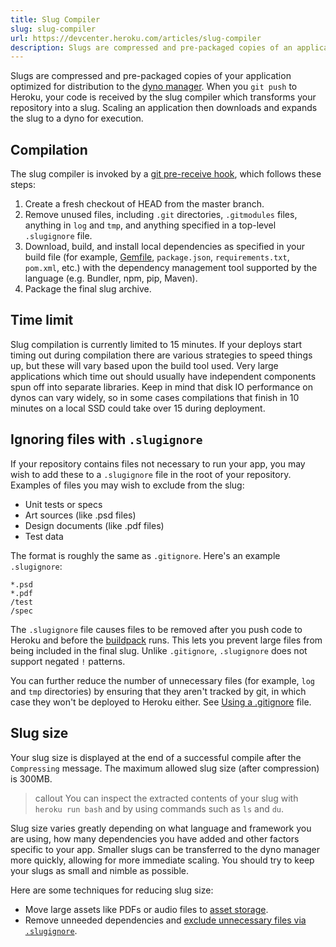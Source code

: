 ```yaml
---
title: Slug Compiler
slug: slug-compiler
url: https://devcenter.heroku.com/articles/slug-compiler
description: Slugs are compressed and pre-packaged copies of an application, optimized for distribution by the Heroku dyno manager. Minimize slug size with .slugignore
---
```


Slugs are compressed and pre-packaged copies of your application
optimized for distribution to the
[dyno manager](dynos#the-dyno-manager). When you `git push` to
Heroku, your code is received by the slug compiler which transforms
your repository into a slug. Scaling an application then downloads and
expands the slug to a dyno for execution.

## Compilation

The slug compiler is invoked by a
[git pre-receive hook](http://git-scm.com/book/en/Customizing-Git-Git-Hooks#Server-Side-Hooks),
which follows these steps:

1. Create a fresh checkout of HEAD from the master branch.
2. Remove unused files, including `.git` directories, `.gitmodules` files, anything in
`log` and `tmp`, and anything specified in a top-level `.slugignore`
file.
3. Download, build, and install local dependencies as specified in
your build file (for example,  [Gemfile](bundler), `package.json`,
`requirements.txt`,  `pom.xml`, etc.) with the dependency management
tool supported by the language (e.g. Bundler, npm, pip, Maven).
4. Package the final slug archive.

## Time limit

Slug compilation is currently limited to 15 minutes. If your deploys start timing out during compilation there are various strategies to speed things up, but these will vary based upon the build tool used. Very large applications which time out should usually have independent components spun off into separate libraries. Keep in mind that disk IO performance on dynos can vary widely, so in some cases compilations that finish in 10 minutes on a local SSD could take over 15 during deployment.

## Ignoring files with `.slugignore`

If your repository contains files not necessary to run your app, you
may wish to add these to a `.slugignore` file in the root of your
repository. Examples of files you may wish to exclude from the slug:

* Unit tests or specs
* Art sources (like .psd files)
* Design documents (like .pdf files)
* Test data

The format is roughly the same as `.gitignore`. Here's an example
`.slugignore`:

```text
*.psd
*.pdf
/test
/spec
```

The `.slugignore` file causes files to be removed after you push code
to Heroku and before the [buildpack](buildpacks) runs. This lets you
prevent large files from being included in the final slug. Unlike
`.gitignore`, `.slugignore` does not support negated `!` patterns.

You can further reduce the number of unnecessary files (for example,
`log` and `tmp` directories) by ensuring that they aren't tracked by
git, in which case they won't be deployed to Heroku either. See
[Using a .gitignore](gitignore) file. 

## Slug size

Your slug size is displayed at the end of a successful compile after the `Compressing` message. The maximum allowed slug size (after compression) is 300MB.

>callout
>You can inspect the extracted contents of your slug with `heroku run bash` and by using commands such as `ls` and `du`.

Slug size varies greatly depending on what language and framework you are using, how many dependencies you have added and other factors specific to your app. Smaller slugs can be transferred to the dyno manager more quickly, allowing for more immediate scaling. You should try to keep your slugs as small and nimble as possible.

Here are some techniques for reducing slug size:

* Move large assets like PDFs or audio files to [asset storage](s3).
* Remove unneeded dependencies and [exclude unnecessary files via
`.slugignore`](#ignoring-files-with-slugignore). 